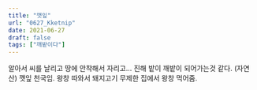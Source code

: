 ```yaml
---
title: "깻잎"
url: "0627_Kketnip"
date: 2021-06-27
draft: false
tags: ["깨밭이다"]
---
```

알아서 씨를 날리고 땅에 안착해서 자리고... 진해 밭이 깨밭이 되어가는것 같다. (자연산) 깻잎 천국임. 왕창 따와서 돼지고기 무제한 집에서 왕창 먹어줌.
